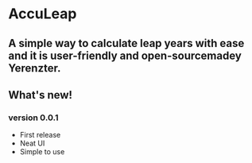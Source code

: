 # AccuLeap
## A simple way to calculate leap years with ease and it is user-friendly and open-sourcemadey Yerenzter.

## What's new!

### version 0.0.1
- First release
- Neat UI
- Simple to use

